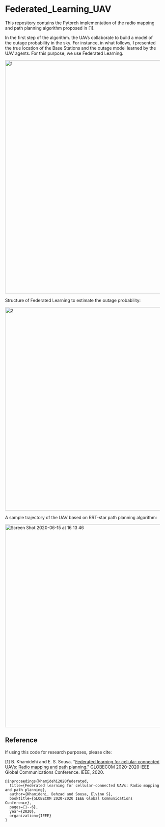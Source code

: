 # Federated_Learning_UAV

This repository contains the Pytorch implementation of the radio mapping and path planning algorithm proposed in [1]. 




In the first step of the algorithm. the UAVs collaborate to build a model of the outage probability in the sky. For instance, in what follows, I presented the true location of the Base Stations and the outage model learned by the UAV agents. For this purpose, we use Federated Learning.


<img width="756" alt="1" src="https://user-images.githubusercontent.com/37718565/84344993-32829580-ab7a-11ea-91d4-87b0642243d2.png">



Structure of Federated Learning to estimate the outage probability: 

<img width="659" alt="2" src="https://user-images.githubusercontent.com/37718565/84345429-5692a680-ab7b-11ea-88f9-34fb2cf29b6c.png">


A sample trajectory of the UAV based on RRT-star path planning algorithm:

<img width="658" alt="Screen Shot 2020-06-15 at 16 13 46" src="https://user-images.githubusercontent.com/37718565/84701589-4421bf80-af23-11ea-807c-c4be649c1f75.png">


## Reference

If using this code for research purposes, please cite:

[1] B. Khamidehi and E. S. Sousa. "[Federated learning for cellular-connected UAVs: Radio mapping and path planning](https://arxiv.org/abs/2008.10054)." GLOBECOM 2020-2020 IEEE Global Communications Conference. IEEE, 2020.

```
@inproceedings{khamidehi2020federated,
  title={Federated learning for cellular-connected UAVs: Radio mapping and path planning},
  author={Khamidehi, Behzad and Sousa, Elvino S},
  booktitle={GLOBECOM 2020-2020 IEEE Global Communications Conference},
  pages={1--6},
  year={2020},
  organization={IEEE}
}
```
